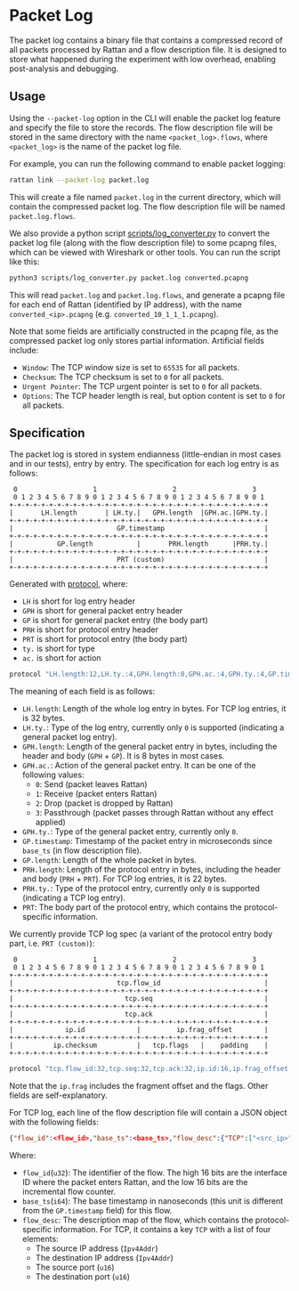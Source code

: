 # Packet Log

The packet log contains a binary file that contains a compressed record of all packets processed by Rattan and a flow description file. It is designed to store what happened during the experiment with low overhead, enabling post-analysis and debugging.

## Usage

Using the `--packet-log` option in the CLI will enable the packet log feature and specify the file to store the records. The flow description file will be stored in the same directory with the name `<packet_log>.flows`, where `<packet_log>` is the name of the packet log file.

For example, you can run the following command to enable packet logging:

```bash
rattan link --packet-log packet.log
```

This will create a file named `packet.log` in the current directory, which will contain the compressed packet log. The flow description file will be named `packet.log.flows`.

We also provide a python script [scripts/log_converter.py](https://github.com/stack-rs/rattan/blob/main/scripts/log_converter.py) to convert the packet log file (along with the flow description file) to some pcapng files, which can be viewed with Wireshark or other tools. You can run the script like this:

```bash
python3 scripts/log_converter.py packet.log converted.pcapng
```

This will read `packet.log` and `packet.log.flows`, and generate a pcapng file for each end of Rattan (identified by IP address), with the name `converted_<ip>.pcapng` (e.g. `converted_10_1_1_1.pcapng`).

Note that some fields are artificially constructed in the pcapng file, as the compressed packet log only stores partial information. Artificial fields include:

- `Window`: The TCP window size is set to `65535` for all packets.
- `Checksum`: The TCP checksum is set to `0` for all packets.
- `Urgent Pointer`: The TCP urgent pointer is set to `0` for all packets.
- `Options`: The TCP header length is real, but option content is set to `0` for all packets.

## Specification

The packet log is stored in system endianness (little-endian in most cases and in our tests), entry by entry. The specification for each log entry is as follows:

```text
 0                   1                   2                   3
 0 1 2 3 4 5 6 7 8 9 0 1 2 3 4 5 6 7 8 9 0 1 2 3 4 5 6 7 8 9 0 1
+-+-+-+-+-+-+-+-+-+-+-+-+-+-+-+-+-+-+-+-+-+-+-+-+-+-+-+-+-+-+-+-+
|       LH.length       | LH.ty.|   GPH.length  |GPH.ac.|GPH.ty.|
+-+-+-+-+-+-+-+-+-+-+-+-+-+-+-+-+-+-+-+-+-+-+-+-+-+-+-+-+-+-+-+-+
|                          GP.timestamp                         |
+-+-+-+-+-+-+-+-+-+-+-+-+-+-+-+-+-+-+-+-+-+-+-+-+-+-+-+-+-+-+-+-+
|           GP.length           |       PRH.length      |PRH.ty.|
+-+-+-+-+-+-+-+-+-+-+-+-+-+-+-+-+-+-+-+-+-+-+-+-+-+-+-+-+-+-+-+-+
|                          PRT (custom)                         |
+-+-+-+-+-+-+-+-+-+-+-+-+-+-+-+-+-+-+-+-+-+-+-+-+-+-+-+-+-+-+-+-+
```

Generated with [protocol](https://github.com/luismartingarcia/protocol), where:

- `LH` is short for log entry header
- `GPH` is short for general packet entry header
- `GP` is short for general packet entry (the body part)
- `PRH` is short for protocol entry header
- `PRT` is short for protocol entry (the body part)
- `ty.` is short for type
- `ac.` is short for action

```bash
protocol "LH.length:12,LH.ty.:4,GPH.length:8,GPH.ac.:4,GPH.ty.:4,GP.timestamp:32,GP.length:16,PRH.length:12,PRH.ty.:4,PRT (custom):32"
```

The meaning of each field is as follows:

- `LH.length`: Length of the whole log entry in bytes. For TCP log entries, it is 32 bytes.
- `LH.ty.`: Type of the log entry, currently only `0` is supported (indicating a general packet log entry).
- `GPH.length`: Length of the general packet entry in bytes, including the header and body (`GPH` + `GP`). It is 8 bytes in most cases.
- `GPH.ac.`: Action of the general packet entry. It can be one of the following values:
  - `0`: Send (packet leaves Rattan)
  - `1`: Receive (packet enters Rattan)
  - `2`: Drop (packet is dropped by Rattan)
  - `3`: Passthrough (packet passes through Rattan without any effect applied)
- `GPH.ty.`: Type of the general packet entry, currently only `0`.
- `GP.timestamp`: Timestamp of the packet entry in microseconds since `base_ts` (in flow description file).
- `GP.length`: Length of the whole packet in bytes.
- `PRH.length`: Length of the protocol entry in bytes, including the header and body (`PRH` + `PRT`). For TCP log entries, it is 22 bytes.
- `PRH.ty.`: Type of the protocol entry, currently only `0` is supported (indicating a TCP log entry).
- `PRT`: The body part of the protocol entry, which contains the protocol-specific information.

We currently provide TCP log spec (a variant of the protocol entry body part, i.e. `PRT (custom)`):

```text
 0                   1                   2                   3
 0 1 2 3 4 5 6 7 8 9 0 1 2 3 4 5 6 7 8 9 0 1 2 3 4 5 6 7 8 9 0 1
+-+-+-+-+-+-+-+-+-+-+-+-+-+-+-+-+-+-+-+-+-+-+-+-+-+-+-+-+-+-+-+-+
|                          tcp.flow_id                          |
+-+-+-+-+-+-+-+-+-+-+-+-+-+-+-+-+-+-+-+-+-+-+-+-+-+-+-+-+-+-+-+-+
|                            tcp.seq                            |
+-+-+-+-+-+-+-+-+-+-+-+-+-+-+-+-+-+-+-+-+-+-+-+-+-+-+-+-+-+-+-+-+
|                            tcp.ack                            |
+-+-+-+-+-+-+-+-+-+-+-+-+-+-+-+-+-+-+-+-+-+-+-+-+-+-+-+-+-+-+-+-+
|             ip.id             |         ip.frag_offset        |
+-+-+-+-+-+-+-+-+-+-+-+-+-+-+-+-+-+-+-+-+-+-+-+-+-+-+-+-+-+-+-+-+
|          ip.checksum          |   tcp.flags   |    padding    |
+-+-+-+-+-+-+-+-+-+-+-+-+-+-+-+-+-+-+-+-+-+-+-+-+-+-+-+-+-+-+-+-+

```

```bash
protocol "tcp.flow_id:32,tcp.seq:32,tcp.ack:32,ip.id:16,ip.frag_offset:16,ip.checksum:16,tcp.flags:8,padding:8"
```

Note that the `ip.frag` includes the fragment offset and the flags. Other fields are self-explanatory.

For TCP log, each line of the flow description file will contain a JSON object with the following fields:

```json
{"flow_id":<flow_id>,"base_ts":<base_ts>,"flow_desc":{"TCP":["<src_ip>","<dst_ip>",<src_port>,<dst_port>]}}
```

Where:

- `flow_id`(`u32`): The identifier of the flow. The high 16 bits are the interface ID where the packet enters Rattan, and the low 16 bits are the incremental flow counter.
- `base_ts`(`i64`): The base timestamp in nanoseconds (this unit is different from the `GP.timestamp` field) for this flow.
- `flow_desc`: The description map of the flow, which contains the protocol-specific information. For TCP, it contains a key `TCP` with a list of four elements:
  - The source IP address (`Ipv4Addr`)
  - The destination IP address (`Ipv4Addr`)
  - The source port (`u16`)
  - The destination port (`u16`)
